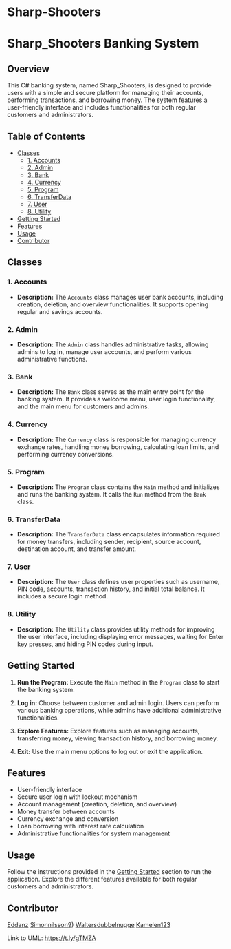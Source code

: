 # Sharp-Shooters

# Sharp_Shooters Banking System

## Overview

This C# banking system, named Sharp_Shooters, is designed to provide users with a simple and secure platform for managing their accounts, performing transactions, and borrowing money. The system features a user-friendly interface and includes functionalities for both regular customers and administrators.

## Table of Contents

- [Classes](#classes)
  - [1. Accounts](#1-accounts)
  - [2. Admin](#2-admin)
  - [3. Bank](#3-bank)
  - [4. Currency](#4-currency)
  - [5. Program](#5-program)
  - [6. TransferData](#6-transferdata)
  - [7. User](#7-user)
  - [8. Utility](#8-utility)
- [Getting Started](#getting-started)
- [Features](#features)
- [Usage](#usage)
- [Contributor](#contributor)

## Classes

### 1. Accounts

- **Description:**
  The `Accounts` class manages user bank accounts, including creation, deletion, and overview functionalities. It supports opening regular and savings accounts.

### 2. Admin

- **Description:**
  The `Admin` class handles administrative tasks, allowing admins to log in, manage user accounts, and perform various administrative functions.

### 3. Bank

- **Description:**
  The `Bank` class serves as the main entry point for the banking system. It provides a welcome menu, user login functionality, and the main menu for customers and admins.

### 4. Currency

- **Description:**
  The `Currency` class is responsible for managing currency exchange rates, handling money borrowing, calculating loan limits, and performing currency conversions.

### 5. Program

- **Description:**
  The `Program` class contains the `Main` method and initializes and runs the banking system. It calls the `Run` method from the `Bank` class.

### 6. TransferData

- **Description:**
  The `TransferData` class encapsulates information required for money transfers, including sender, recipient, source account, destination account, and transfer amount.

### 7. User

- **Description:**
  The `User` class defines user properties such as username, PIN code, accounts, transaction history, and initial total balance. It includes a secure login method.

### 8. Utility

- **Description:**
  The `Utility` class provides utility methods for improving the user interface, including displaying error messages, waiting for Enter key presses, and hiding PIN codes during input.

## Getting Started

1. **Run the Program:**
   Execute the `Main` method in the `Program` class to start the banking system.

2. **Log in:**
   Choose between customer and admin login. Users can perform various banking operations, while admins have additional administrative functionalities.

3. **Explore Features:**
   Explore features such as managing accounts, transferring money, viewing transaction history, and borrowing money.

4. **Exit:**
   Use the main menu options to log out or exit the application.

## Features

- User-friendly interface
- Secure user login with lockout mechanism
- Account management (creation, deletion, and overview)
- Money transfer between accounts
- Currency exchange and conversion
- Loan borrowing with interest rate calculation
- Administrative functionalities for system management

## Usage

Follow the instructions provided in the [Getting Started](#getting-started) section to run the application. Explore the different features available for both regular customers and administrators.

## Contributor

[Eddanz](https://github.com/Eddanz)
[Simonnilsson9](https://github.com/simonnilsson9))
[Waltersdubbelnugge](https://github.com/waltersdubbelnugge)
[Kamelen123](https://github.com/Kamelen123)

Link to UML: https://t.ly/gTMZA
